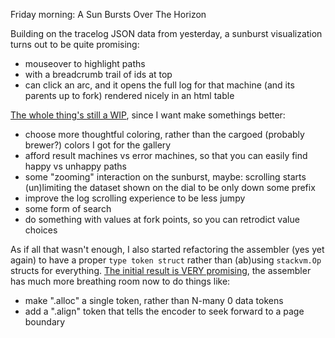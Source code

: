 Friday morning: A Sun Bursts Over The Horizon

Building on the tracelog JSON data from yesterday, a sunburst visualization
turns out to be quite promising:
- mouseover to highlight paths
- with a breadcrumb trail of ids at top
- can click an arc, and it opens the full log for that machine (and its parents
  up to fork) rendered nicely in an html table

[The whole thing's still a WIP][6c44a672], since I want make somethings better:
- choose more thoughtful coloring, rather than the cargoed (probably brewer?)
  colors I got for the gallery
- afford result machines vs error machines, so that you can easily find happy
  vs unhappy paths
- some "zooming" interaction on the sunburst, maybe: scrolling starts
  (un)limiting the dataset shown on the dial to be only down some prefix
- improve the log scrolling experience to be less jumpy
- some form of search
- do something with values at fork points, so you can retrodict value choices

As if all that wasn't enough, I also started refactoring the assembler (yes yet
again) to have a proper `type token struct` rather than (ab)using `stackvm.Op`
structs for everything.  [The initial result is VERY promising][7448b94f], the
assembler has much more breathing room now to do things like:
- make ".alloc" a single token, rather than N-many 0 data tokens
- add a ".align" token that tells the encoder to seek forward to a page
  boundary

[6c44a672]: https://github.com/jcorbin/stackvm/commit/6c44a6729c70d48d01fa93105b6e73639d413af6
[7448b94f]: https://github.com/jcorbin/stackvm/commit/7448b94fca68f01aca05b731e71b1ab4be970881
